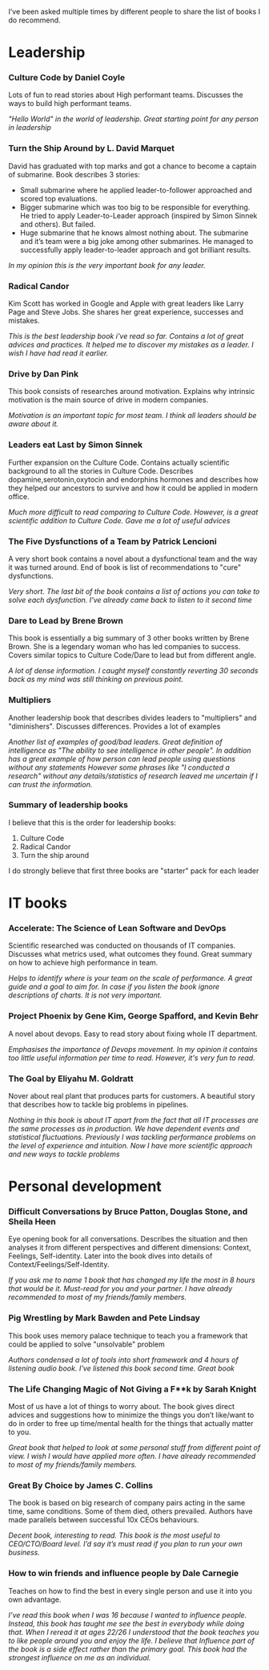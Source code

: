 I’ve been asked multiple times by different people to share the list of books I do recommend.

# Leadership

### Culture Code by Daniel Coyle
Lots of fun to read stories about High performant teams. Discusses the ways to build high performant teams.

*"Hello World" in the world of leadership. Great starting point for any person in leadership*

### Turn the Ship Around by L. David Marquet
David has graduated with top marks and got a chance to become a captain of submarine. Book describes 3 stories:

* Small submarine where he applied leader-to-follower approached and scored top evaluations.
* Bigger submarine which was too big to be responsible for everything. He tried to apply Leader-to-Leader approach (inspired by Simon Sinnek and others). But failed.
* Huge submarine that he knows almost nothing about. The submarine and it’s team were a big joke among other submarines. He managed to successfully apply leader-to-leader approach and got brilliant results.

*In my opinion this is the very important book for any leader.*

### Radical Candor 
Kim Scott has worked in Google and Apple with great leaders like Larry Page and Steve Jobs. She shares her great experience, successes and mistakes. 

*This is the best leadership book i've read so far. Contains a lot of great advices and practices. It helped me to discover my mistakes as a leader. I wish I have had read it earlier.*

###  Drive by Dan Pink
This book consists of researches around motivation. Explains why intrinsic motivation is the main source of drive in modern companies.

*Motivation is an important topic for most team. I think all leaders should be aware about it.*

###  Leaders eat Last by Simon Sinnek
Further expansion on the Culture Code. Contains actually scientific background to all the stories in Culture Code. Describes dopamine,serotonin,oxytocin and endorphins hormones and describes how they helped our ancestors to survive and how it could be applied in modern office.

*Much more difficult to read comparing to Culture Code. However, is a great scientific addition to Culture Code. Gave me a lot of useful advices*

### The Five Dysfunctions of a Team by Patrick Lencioni
A very short book contains a novel about a dysfunctional team and the way it was turned around. End of book is list of recommendations to "cure" dysfunctions.

*Very short. The last bit of the book contains a list of actions you can take to solve each dysfunction. I've already came back to listen to it second time*
 
### Dare to Lead by Brene Brown
This book is essentially a big summary of 3 other books written by Brene Brown. She is a legendary woman who has led companies to success. Covers similar topics to Culture Code/Dare to lead but from different angle.

*A lot of dense information. I caught myself constantly reverting 30 seconds back as my mind was still thinking on previous point.*

###  Multipliers
Another leadership book that describes divides leaders to "multipliers" and "diminishers". Discusses differences. Provides a lot of examples 

*Another list of examples of good/bad leaders.*
*Great definition of intelligence as "The ability to see intelligence in other people".*
*In addition has a great example of how person can lead people using questions without any statements*
*However some phrases like "I conducted a research" without any details/statistics of research leaved me uncertain if I can trust the information.*

### Summary of leadership books
I believe that this is the order for leadership books:
1. Culture Code
2. Radical Candor
3. Turn the ship around

I do strongly believe that first three books are "starter" pack for each leader

# IT books
### Accelerate: The Science of Lean Software and DevOps
Scientific researched was conducted on thousands of IT companies. Discusses what metrics used, what outcomes they found. Great summary on how to achieve high performance in team.

*Helps to identify where is your team on the scale of performance. A great guide and a goal to aim for.*
*In case if you listen the book ignore descriptions of charts. It is not very important.*
 
### Project Phoenix by Gene Kim, George Spafford, and Kevin Behr
A novel about devops. Easy to read story about fixing whole IT department.

*Emphasises the importance of Devops movement. In my opinion it contains too little useful information per time to read. However, it's very fun to read.*

### The Goal by Eliyahu M. Goldratt
Nover about real plant that produces parts for customers. A beautiful story that describes how to tackle big problems in pipelines.

*Nothing in this book is about IT apart from the fact that all IT processes are the same processes as in production. We have dependent events and statistical fluctuations.*
*Previously I was tackling performance problems on the level of experience and intuition. Now I have more scientific approach and new ways to tackle problems*

# Personal development

### Difficult Conversations by Bruce Patton, Douglas Stone, and Sheila Heen
Eye opening book for all conversations. Describes the situation and then analyses it from different perspectives and different dimensions: Context, Feelings, Self-identity. Later into the book dives into details of Context/Feelings/Self-Identity.

*If you ask me to name 1 book that has changed my life the most in 8 hours that would be it. Must-read for you and your partner. I have already recommended to most of my friends/family members.*

### Pig Wrestling by Mark Bawden and Pete Lindsay
This book uses memory palace technique to teach you a framework that could be applied to solve "unsolvable" problem

*Authors condensed a lot of tools into short framework and 4 hours of listening audio book. I've listened this book second time. Great book*

### The Life Changing Magic of Not Giving a F**k by Sarah Knight
Most of us have a lot of things to worry about. The book gives direct advices and suggestions how to minimize the things you don’t like/want to do in order to free up time/mental health for the things that actually matter to you.

*Great book that helped to look at some personal stuff from different point of view. I wish I would have applied more often. I have already recommended to most of my friends/family members.*

### Great By Choice by James C. Collins
The book is based on big research of company pairs acting in the same time, same conditions. Some of them died, others prevailed. Authors have made parallels between successful 10x CEOs behaviours.

*Decent book, interesting to read. This book is the most useful to CEO/CTO/Board level. I’d say it’s must read if you plan to run your own business.*


### How to win friends and influence people by Dale Carnegie
Teaches on how to find the best in every single person and use it into you own advantage.

*I’ve read this book when I was 16 because I wanted to influence people. Instead, this book has taught me see the best in everybody while doing that.*
*When I reread it at ages 22/26 I understood that the book teaches you to like people around you and enjoy the life.*
*I believe that Influence part of the book is a side effect rather than the primary goal.*
*This book had the strongest influence on me as an individual.*
